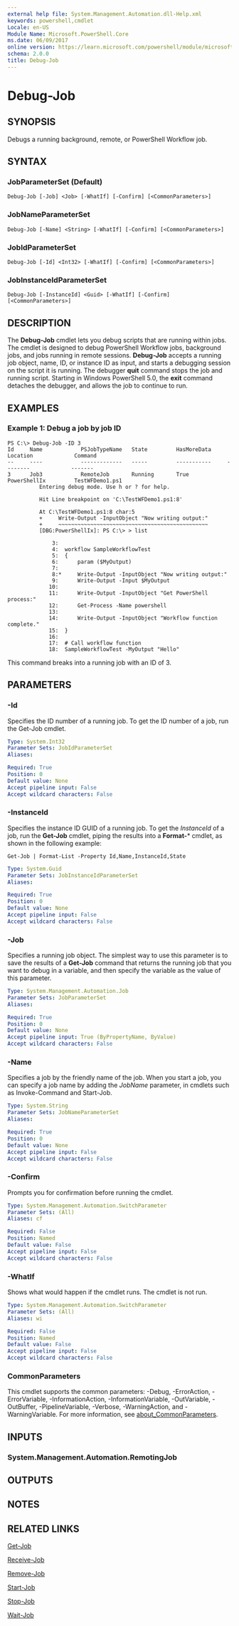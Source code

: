 ```yaml
---
external help file: System.Management.Automation.dll-Help.xml
keywords: powershell,cmdlet
Locale: en-US
Module Name: Microsoft.PowerShell.Core
ms.date: 06/09/2017
online version: https://learn.microsoft.com/powershell/module/microsoft.powershell.core/debug-job?view=powershell-6&WT.mc_id=ps-gethelp
schema: 2.0.0
title: Debug-Job
---
```


# Debug-Job

## SYNOPSIS
Debugs a running background, remote, or PowerShell Workflow job.

## SYNTAX

### JobParameterSet (Default)

```
Debug-Job [-Job] <Job> [-WhatIf] [-Confirm] [<CommonParameters>]
```

### JobNameParameterSet

```
Debug-Job [-Name] <String> [-WhatIf] [-Confirm] [<CommonParameters>]
```

### JobIdParameterSet

```
Debug-Job [-Id] <Int32> [-WhatIf] [-Confirm] [<CommonParameters>]
```

### JobInstanceIdParameterSet

```
Debug-Job [-InstanceId] <Guid> [-WhatIf] [-Confirm] [<CommonParameters>]
```

## DESCRIPTION
The **Debug-Job** cmdlet lets you debug scripts that are running within jobs.
The cmdlet is designed to debug PowerShell Workflow jobs, background jobs, and jobs running in remote sessions.
**Debug-Job** accepts a running job object, name, ID, or instance ID as input, and starts a debugging session on the script it is running.
The debugger **quit** command stops the job and running script.
Starting in Windows PowerShell 5.0, the **exit** command detaches the debugger, and allows the job to continue to run.

## EXAMPLES

### Example 1: Debug a job by job ID

```
PS C:\> Debug-Job -ID 3
Id     Name            PSJobTypeName   State         HasMoreData     Location             Command
--     ----            -------------   -----         -----------     --------             -------
3      Job3            RemoteJob       Running       True            PowerShellIx         TestWFDemo1.ps1
          Entering debug mode. Use h or ? for help.

          Hit Line breakpoint on 'C:\TestWFDemo1.ps1:8'

          At C:\TestWFDemo1.ps1:8 char:5
          +     Write-Output -InputObject "Now writing output:"
          +     ~~~~~~~~~~~~~~~~~~~~~~~~~~~~~~~~~~~~~~~~~~~~~~~
          [DBG:PowerShellIx]: PS C:\> > list

              3:
              4:  workflow SampleWorkflowTest
              5:  {
              6:      param ($MyOutput)
              7:
              8:*     Write-Output -InputObject "Now writing output:"
              9:      Write-Output -Input $MyOutput
             10:
             11:      Write-Output -InputObject "Get PowerShell process:"
             12:      Get-Process -Name powershell
             13:
             14:      Write-Output -InputObject "Workflow function complete."
             15:  }
             16:
             17:  # Call workflow function
             18:  SampleWorkflowTest -MyOutput "Hello"
```

This command breaks into a running job with an ID of 3.

## PARAMETERS

### -Id
Specifies the ID number of a running job.
To get the ID number of a job, run the Get-Job cmdlet.

```yaml
Type: System.Int32
Parameter Sets: JobIdParameterSet
Aliases:

Required: True
Position: 0
Default value: None
Accept pipeline input: False
Accept wildcard characters: False
```

### -InstanceId
Specifies the instance ID GUID of a running job.
To get the *InstanceId* of a job, run the **Get-Job** cmdlet, piping the results into a **Format-*** cmdlet, as shown in the following example:

`Get-Job | Format-List -Property Id,Name,InstanceId,State`

```yaml
Type: System.Guid
Parameter Sets: JobInstanceIdParameterSet
Aliases:

Required: True
Position: 0
Default value: None
Accept pipeline input: False
Accept wildcard characters: False
```

### -Job
Specifies a running job object.
The simplest way to use this parameter is to save the results of a **Get-Job** command that returns the running job that you want to debug in a variable, and then specify the variable as the value of this parameter.

```yaml
Type: System.Management.Automation.Job
Parameter Sets: JobParameterSet
Aliases:

Required: True
Position: 0
Default value: None
Accept pipeline input: True (ByPropertyName, ByValue)
Accept wildcard characters: False
```

### -Name
Specifies a job by the friendly name of the job.
When you start a job, you can specify a job name by adding the *JobName* parameter, in cmdlets such as Invoke-Command and Start-Job.

```yaml
Type: System.String
Parameter Sets: JobNameParameterSet
Aliases:

Required: True
Position: 0
Default value: None
Accept pipeline input: False
Accept wildcard characters: False
```

### -Confirm
Prompts you for confirmation before running the cmdlet.

```yaml
Type: System.Management.Automation.SwitchParameter
Parameter Sets: (All)
Aliases: cf

Required: False
Position: Named
Default value: False
Accept pipeline input: False
Accept wildcard characters: False
```

### -WhatIf
Shows what would happen if the cmdlet runs.
The cmdlet is not run.

```yaml
Type: System.Management.Automation.SwitchParameter
Parameter Sets: (All)
Aliases: wi

Required: False
Position: Named
Default value: False
Accept pipeline input: False
Accept wildcard characters: False
```

### CommonParameters
This cmdlet supports the common parameters: -Debug, -ErrorAction, -ErrorVariable, -InformationAction, -InformationVariable, -OutVariable, -OutBuffer, -PipelineVariable, -Verbose, -WarningAction, and -WarningVariable. For more information, see [about_CommonParameters](https://go.microsoft.com/fwlink/?LinkID=113216).

## INPUTS

### System.Management.Automation.RemotingJob

## OUTPUTS

## NOTES

## RELATED LINKS

[Get-Job](Get-Job.md)

[Receive-Job](Receive-Job.md)

[Remove-Job](Remove-Job.md)

[Start-Job](Start-Job.md)

[Stop-Job](Stop-Job.md)

[Wait-Job](Wait-Job.md)
